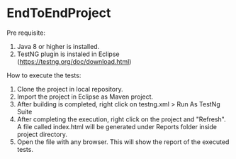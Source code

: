 # EndToEndProject

Pre requisite:

1. Java 8 or higher is installed.
2. TestNG plugin is instaled in Eclipse (https://testng.org/doc/download.html)

How to execute the tests:

1. Clone the project in local repository. 
2. Import the project in Eclipse as Maven project. 
3. After building is completed, right click on testng.xml > Run As TestNg Suite
4. After completing the execution, right click on the project and "Refresh". A file called index.html will be generated under Reports folder inside project directory.
5. Open the file with any browser. This will show the report of the executed tests.
